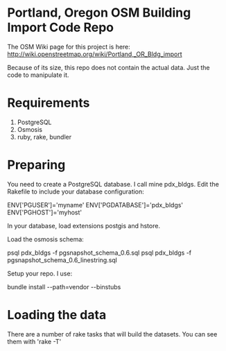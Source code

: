 Portland, Oregon OSM Building Import Code Repo
=============

The OSM Wiki page for this project is here: http://wiki.openstreetmap.org/wiki/Portland,_OR_Bldg_import

Because of its size, this repo does not contain the actual data. Just the code to manipulate it.

Requirements
============

1. PostgreSQL
2. Osmosis
3. ruby, rake, bundler


Preparing
=========

You need to create a PostgreSQL database. I call mine pdx_bldgs.
Edit the Rakefile to include your database configuration:

ENV['PGUSER']='myname'
ENV['PGDATABASE']='pdx_bldgs'
ENV['PGHOST']='myhost'


In your database, load extensions postgis and hstore.

Load the osmosis schema:

psql pdx_bldgs -f pgsnapshot_schema_0.6.sql
psql pdx_bldgs -f pgsnapshot_schema_0.6_linestring.sql

Setup your repo. I use:

bundle install --path=vendor --binstubs

Loading the data
================

There are a number of rake tasks that will build the datasets.
You can see them with 'rake -T'

